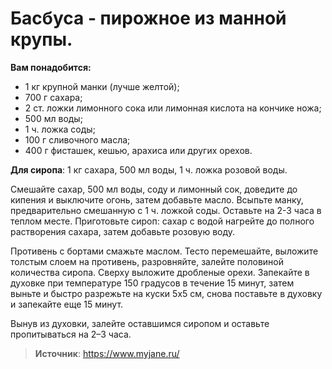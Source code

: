 # Басбуса - пирожное из манной крупы.

**Вам понадобится:**

- 1 кг крупной манки (лучше желтой);
- 700 г сахара;
- 2 ст. ложки лимонного сока или лимонная кислота на кончике ножа;
- 500 мл воды;
- 1 ч. ложка соды;
- 100 г сливочного масла;
- 400 г фисташек, кешью, арахиса или других орехов.

**Для сиропа**: 1 кг сахара, 500 мл воды, 1 ч. ложка розовой воды.

Смешайте сахар, 500 мл воды, соду и лимонный сок, доведите до кипения и выключите огонь, затем добавьте масло. Всыпьте манку, предварительно смешанную с 1 ч. ложкой соды. Оставьте на 2-3 часа в теплом месте. Приготовьте сироп: сахар с водой нагрейте до полного растворения сахара, затем добавьте розовую воду.

Противень с бортами смажьте маслом. Тесто перемешайте, выложите толстым слоем на противень, разровняйте, залейте половиной количества сиропа. Сверху выложите дробленые орехи. Запекайте в духовке при температуре 150 градусов в течение 15 минут, затем выньте и быстро разрежьте на куски 5х5 см, снова поставьте в духовку и запекайте еще 15 минут.

Вынув из духовки, залейте оставшимся сиропом и оставьте пропитываться на 2–3 часа.

> **Источник**: https://www.myjane.ru/
